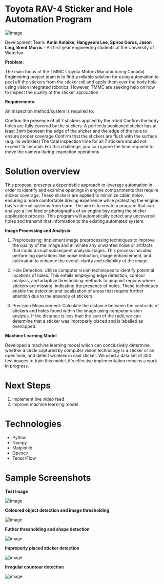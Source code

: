 # Toyota RAV-4 Sticker and Hole Automation Program
![image](https://github.com/AminAmbike/Toyota_Machine_Vision/assets/113309178/2b2dd7ff-de53-4542-b810-062faa4cc4dc)

Development Team: **Amin Ambike, Hangyeom Lee, Spiros Goros, Jason Ling, Brent Morris** - All first year engineering students at the University of Waterloo

**Problem:**

The main focus of the TMMC (Toyota Motors Manufacturing Canada) Engineering project team is to find a reliable solution for using automation to peel off the stickers from the sticker roll and apply them over the body hole using vision integrated robotics. However, TMMC are seeking help on how to inspect the quality of the sticker application.

**Requirements:**

An inspection method/system is required to:

Confirm the presence of all 7 stickers applied by the robot
Confirm the body holes are fully covered by the stickers. A perfectly positioned sticker has at least 3mm between the edge of the sticker and the edge of the hole to ensure proper coverage
Confirm that the stickers are flush with the surface (e.g. no wrinkles) The total inspection time for all 7 stickers should not exceed 15 seconds For this challenge, you can ignore the time required to move the camera during inspection operations

# Solution overview

This proposal presents a dependable approach to leverage automation in order to identify and examine openings in engine compartments that require sticker coverage. These stickers are applied to minimize cabin noise, ensuring a more comfortable driving experience while protecting the engine bay's internal systems from harm. The aim is to create a program that can analyze a live feed or photographs of an engine bay during the sticker application process. This program will automatically detect any uncovered holes and transmit that information to the existing automated system.

**Image Processing and Analysis:**

1. Preprocessing: Implement image preprocessing techniques to improve the quality of the image and eliminate any unwanted noise or artifacts that could disrupt subsequent analysis stages. This process includes performing operations like noise reduction, image enhancement, and calibration to enhance the overall clarity and reliability of the image.

2. Hole Detection: Utilize computer vision techniques to identify potential locations of holes. This entails employing edge detection, contour analysis, and adaptive thresholding methods to pinpoint regions where stickers are missing, indicating the presence of holes. These techniques enable the detection and localization of areas that require further attention due to the absence of stickers.

3. Precision Measurement: Calculate the distance between the centroids of stickers and holes found within the image using computer vision analysis. If the distance is less than the sum of the radii, we can determine that a sticker was improperly placed and is labelled as overlapped.

**Machine Learning Model**

Developed a machine learning model which can conclusively determine whether a circle captured by computer vision technology is a sticker or an open hole, and detect wrinkles in said sticker. We used a data set of 300 test images to train this model, it's effective implementation remains a work in progress. 

# Next Steps

1. implement live video feed
2. improve machine learning model

# Technologies

- Python
- Numpy
- Matplotlib
- Opencv
- TensorFlow

# Sample Screenshots

**Test Image**

![image](https://github.com/AminAmbike/Toyota_Machine_Vision/assets/113309178/1b94d53b-a2e9-4c9f-887d-70caa4f22843)

**Coloured object detection and image thresholding**

![image](https://github.com/AminAmbike/Toyota_Machine_Vision/assets/113309178/63013956-432e-423e-a2f0-8bd8e9d12545)

**Futher thresholding and shape detection**

![image](https://github.com/AminAmbike/Toyota_Machine_Vision/assets/113309178/95f5d137-3898-4379-8f9c-2dcbb008195e)

**Improperly placed sticker detection**

![image](https://github.com/AminAmbike/Toyota_Machine_Vision/assets/113309178/28f44419-7657-4ccf-89d6-c378dd57c63e)

**Irregular countour detection**

![image](https://github.com/AminAmbike/Toyota_Machine_Vision/assets/113309178/52773e91-fd96-4583-afff-aafc902df1fe)







